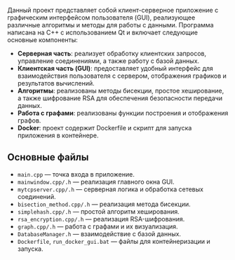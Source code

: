 Данный проект представляет собой клиент-серверное приложение с графическим интерфейсом пользователя (GUI), реализующее различные алгоритмы и методы для работы с данными. Программа написана на C++ с использованием Qt и включает следующие основные компоненты:

- **Серверная часть**: реализует обработку клиентских запросов, управление соединениями, а также работу с базой данных.
- **Клиентская часть (GUI)**: предоставляет удобный интерфейс для взаимодействия пользователя с сервером, отображения графиков и результатов вычислений.
- **Алгоритмы**: реализованы методы бисекции, простое хеширование, а также шифрование RSA для обеспечения безопасности передачи данных.
- **Работа с графами**: реализованы функции построения и отображения графов.
- **Docker**: проект содержит Dockerfile и скрипт для запуска приложения в контейнере.

## Основные файлы
- `main.cpp` — точка входа в приложение.
- `mainwindow.cpp/.h` — реализация главного окна GUI.
- `mytcpserver.cpp/.h` — серверная логика и обработка сетевых соединений.
- `bisection_method.cpp/.h` — реализация метода бисекции.
- `simplehash.cpp/.h` — простой алгоритм хеширования.
- `rsa_encryption.cpp/.h` — реализация RSA-шифрования.
- `graph.cpp/.h` — работа с графами и их визуализация.
- `DatabaseManager.h` — взаимодействие с базой данных.
- `Dockerfile`, `run_docker_gui.bat` — файлы для контейнеризации и запуска.
